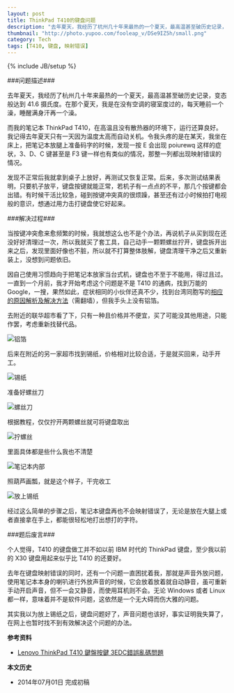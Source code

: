 ```yaml
---
layout: post
title: ThinkPad T410的键盘问题
description: "去年夏天，我经历了杭州几十年来最热的一个夏天，最高温甚至破历史记录，变态般达到 41.6 摄氏度。在那个夏天，我是在没有空调的寝室度过的，每天睡前一个澡，睡醒满身汗再一个澡。"
thumbnail: "http://photo.yupoo.com/fooleap_v/DSe9IZ5h/small.png"
category: Tech
tags: [T410, 键盘, 映射错误]
---
```

{% include JB/setup %}

###问题描述###

去年夏天，我经历了杭州几十年来最热的一个夏天，最高温甚至破历史记录，变态般达到 41.6 摄氏度。在那个夏天，我是在没有空调的寝室度过的，每天睡前一个澡，睡醒满身汗再一个澡。

而我的笔记本 ThinkPad T410，在高温且没有散热器的环境下，运行还算良好。我记得去年夏天只有一天因为温度太高而自动关机。令我头疼的是在某天，我坐在床上，把笔记本放腿上准备码字的时候，发现一按 E 会出现 poiurewq 这样的症状，3、D、C 键甚至是 F3 键一样也有类似的情况，那整一列都出现映射错误的情况。

发现不正常后我就拿到桌子上放好，再测试又恢复正常。后来，多次测试结果表明，只要机子放平，键盘按键就能正常，若机子有一点点的不平，那几个按键都会出错。有时候干活比较急，碰到按键冲突真的很烦躁，甚至还有过小时候拍打电视般的意识，想通过用力击打键盘使它好起来。

###解决过程###

当按键冲突愈来愈频繁的时候，我就想这么也不是个办法，再说机子从买到现在还没好好清理过一次，所以我就买了套工具，自己动手一颗颗螺丝拧开，键盘拆开出来之后，发现里面好像也不脏，所以就不打算整体肢解，键盘清理干净之后又重新装上，没想到问题依旧。

因自己使用习惯趋向于把笔记本放家当台式机，键盘也不至于不能用，得过且过。一直到一个月前，我才开始考虑这个问题是不是 T410 的通病，找到万能的 Google，一搜，果然如此，症状相同的小伙伴还真不少，找到台湾同胞写的[相应的原因解析及解决方法](http://im5481.wordpress.com/2013/12/04/lenovo-thinkpad-t410-%E9%8D%B5%E7%9B%A4%E6%8C%89%E9%8D%B5-3edc%E9%8C%AF%E8%AA%A4%E4%BA%82%E7%A2%BC%E5%95%8F%E9%A1%8C/)（需翻墙），但我手头上没有铝箔。

去附近的联华超市看了下，只有一种且价格并不便宜，买了可能没其他用途，只能作罢，考虑重新找替代品。

![铝箔](http://pic.yupoo.com/fooleap_v/DSe9UiKg/8zLrn.jpg)

后来在附近的另一家超市找到锡纸，价格相对比较合适，于是就买回来，动手开工。

![锡纸](http://pic.yupoo.com/fooleap_v/DSe9Vmsp/mdy4r.jpg)

准备好螺丝刀

![螺丝刀](http://pic.yupoo.com/fooleap_v/DSe9UHoH/KKGyb.jpg)

根据教程，仅仅拧开两颗螺丝就可将键盘取出

 ![拧螺丝](http://pic.yupoo.com/fooleap_v/DSe9IZ5h/HHFEU.jpg)

里面具体都是些什么我也不清楚

 ![笔记本内部](http://pic.yupoo.com/fooleap_v/DSe9V1qx/13mvrL.jpg)

照葫芦画瓢，就是这个样子，干完收工

 ![放上锡纸](http://pic.yupoo.com/fooleap_v/DSe9VzoB/gSbaC.jpg)

经过这么简单的步骤之后，笔记本键盘再也不会映射错误了，无论是放在大腿上或者直接拿在手上，都能很轻松地打出想打的字符。

###题后废言###

个人觉得，T410 的键盘做工并不如以前 IBM 时代的 ThinkPad 键盘，至少我以前的 X30 键盘用起来似乎比 T410 的还要好。

去年在键盘映射错误的同时，还有一个问题一直困扰着我，那就是声音外放问题，使用笔记本本身的喇叭进行外放声音的时候，它会放着放着就自动静音，虽可重新手动开启声音，但不一会又静音，而使用耳机则不会。无论 Windows 或者 Linux 都一样，意味着并不是软件问题，这依然是一个无大碍而伤大雅的问题。

其实我以为放上锡纸之后，键盘问题好了，声音问题也该好，事实证明我失算了，在网上也暂时找不到有效解决这个问题的办法。

**参考资料**

* [Lenovo ThinkPad T410 鍵盤按鍵 3EDC錯誤亂碼問題](http://im5481.wordpress.com/2013/12/04/lenovo-thinkpad-t410-%E9%8D%B5%E7%9B%A4%E6%8C%89%E9%8D%B5-3edc%E9%8C%AF%E8%AA%A4%E4%BA%82%E7%A2%BC%E5%95%8F%E9%A1%8C/)

**本文历史**

* 2014年07月01日 完成初稿
